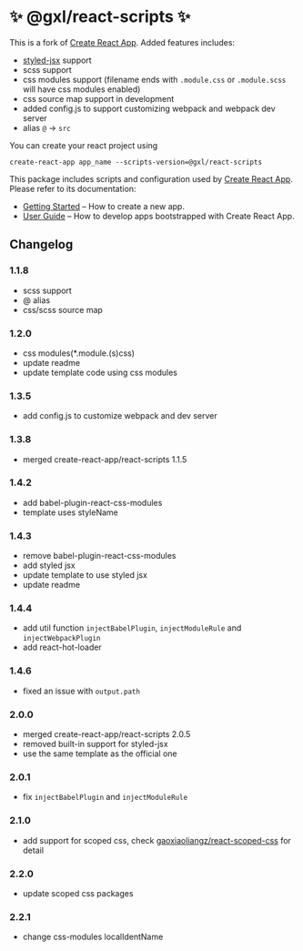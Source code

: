 # ✨ @gxl/react-scripts ✨

This is a fork of [Create React App](https://github.com/facebookincubator/create-react-app). Added features includes:

- [styled-jsx](https://github.com/zeit/styled-jsx) support
- scss support
- css modules support (filename ends with `.module.css` or `.module.scss` will have css modules enabled)
- css source map support in development
- added config.js to support customizing webpack and webpack dev server
- alias `@` -> `src`

You can create your react project using

```
create-react-app app_name --scripts-version=@gxl/react-scripts
```

This package includes scripts and configuration used by [Create React App](https://github.com/facebook/create-react-app).<br>
Please refer to its documentation:

- [Getting Started](https://github.com/facebookincubator/create-react-app/blob/master/README.md#getting-started) – How to create a new app.
- [User Guide](https://github.com/facebookincubator/create-react-app/blob/master/packages/react-scripts/template/README.md) – How to develop apps bootstrapped with Create React App.

## Changelog

### 1.1.8

- scss support
- @ alias
- css/scss source map

### 1.2.0

- css modules(\*.module.(s)css)
- update readme
- update template code using css modules

### 1.3.5

- add config.js to customize webpack and dev server

### 1.3.8

- merged create-react-app/react-scripts 1.1.5

### 1.4.2

- add babel-plugin-react-css-modules
- template uses styleName

### 1.4.3

- remove babel-plugin-react-css-modules
- add styled jsx
- update template to use styled jsx
- update readme

### 1.4.4

- add util function `injectBabelPlugin`, `injectModuleRule` and `injectWebpackPlugin`
- add react-hot-loader

### 1.4.6

- fixed an issue with `output.path`

### 2.0.0

- merged create-react-app/react-scripts 2.0.5
- removed built-in support for styled-jsx
- use the same template as the official one

### 2.0.1

- fix `injectBabelPlugin` and `injectModuleRule`

### 2.1.0

- add support for scoped css, check [gaoxiaoliangz/react-scoped-css](https://github.com/gaoxiaoliangz/react-scoped-css) for detail

### 2.2.0

- update scoped css packages

### 2.2.1

- change css-modules localIdentName
